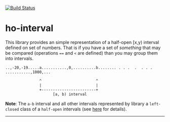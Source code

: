 [![Build Status](https://travis-ci.org/lazutkin/ho-interval.png)](https://travis-ci.org/lazutkin/ho-interval)

ho-interval
===========

This library provides an simple representation of a half-open [x,y) interval defined on set of numbers. That is if you have a set of _something_ that may be compared (operations `==` and `<` are defined) than you may group them into intervals.

```
..,-20,-19.....a...........,0,..........b........ . . .  .  . . . ...........,1000,...

               ^                        ^
               |                        |
               +------------------------+
                     [a, b) interval   
```

__Note__: The `a-b` interval and all other intervals represented by library a `left-closed` class of a `half-open` intervals (see [here](http://en.wikipedia.org/wiki/Interval_(mathematics)) for details).

----
